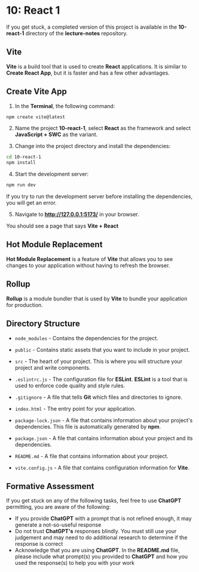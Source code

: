 # 10: React 1

If you get stuck, a completed version of this project is available in the **10-react-1** directory of the **lecture-notes** repository.

## Vite

**Vite** is a build tool that is used to create **React** applications. It is similar to **Create React App**, but it is faster and has a few other advantages.

## Create Vite App

1. In the **Terminal**, the following command:

```bash
npm create vite@latest
```

2. Name the project **10-react-1**, select **React** as the framework and select **JavaScript + SWC** as the variant.

3. Change into the project directory and install the dependencies:

```bash
cd 10-react-1
npm install
```

4. Start the development server:

```bash
npm run dev
```

If you try to run the development server before installing the dependencies, you will get an error.

5. Navigate to **http://127.0.0.1:5173/** in your browser.

You should see a page that says **Vite + React**

## Hot Module Replacement

**Hot Module Replacement** is a feature of **Vite** that allows you to see changes to your application without having to refresh the browser.

## Rollup

**Rollup** is a module bundler that is used by **Vite** to bundle your application for production.

## Directory Structure

- `node_modules` - Contains the dependencies for the project.

- `public` - Contains static assets that you want to include in your project.

- `src` - The heart of your project. This is where you will structure your project and write components.

- `.eslintrc.js` - The configuration file for **ESLint**. **ESLint** is a tool that is used to enforce code quality and style rules.

- `.gitignore` - A file that tells **Git** which files and directories to ignore.

- `index.html` - The entry point for your application.

- `package-lock.json` - A file that contains information about your project's dependencies. This file is automatically generated by **npm**.

- `package.json` - A file that contains information about your project and its dependencies.

- `README.md` - A file that contains information about your project.

- `vite.config.js` - A file that contains configuration information for **Vite**.






## Formative Assessment

If you get stuck on any of the following tasks, feel free to use **ChatGPT** permitting, you are aware of the following:

- If you provide **ChatGPT** with a prompt that is not refined enough, it may generate a not-so-useful response
- Do not trust **ChatGPT's** responses blindly. You must still use your judgement and may need to do additional research to determine if the response is correct
- Acknowledge that you are using **ChatGPT**. In the **README.md** file, please include what prompt(s) you provided to **ChatGPT** and how you used the response(s) to help you with your work
